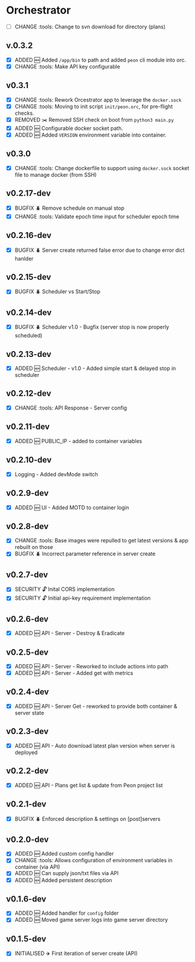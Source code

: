 # Orchestrator

- [ ] CHANGE :tools: Change to svn download for directory (plans)

## v.0.3.2

- [x] ADDED :new: Added `/app/bin` to path and added `peon` cli module into orc.
- [x] CHANGE :tools: Make API key configurable

## v0.3.1

- [x] CHANGE :tools: Rework Orcestrator app to leverage the `docker.sock`
- [x] CHANGE :tools: Moving to init script `init/peon.orc`, for pre-flight checks.
- [x] REMOVED :scissors: Removed SSH check on boot from `python3 main.py`
- [x] ADDED :new: Configurable docker socket path.
- [x] ADDED :new: Added `VERSION` environment variable into container.

## v0.3.0

- [x] CHANGE :tools: Change dockerfile to support using `docker.sock` socket file to manage docker (from SSH)

## v0.2.17-dev

- [x] BUGFIX :beetle: Remove schedule on manual stop
- [x] CHANGE :tools: Validate epoch time input for scheduler epoch time

## v0.2.16-dev

- [x] BUGFIX :beetle: Server create returned false error due to change error dict hanlder

## v0.2.15-dev

- [x] BUGFIX :beetle: Scheduler vs Start/Stop

## v0.2.14-dev

- [x] BUGFIX :beetle: Scheduler v1.0 - Bugfix (server stop is now properly scheduled)

## v0.2.13-dev

- [x] ADDED :new: Scheduler - v1.0 - Added simple start & delayed stop in scheduler

## v0.2.12-dev

- [x] CHANGE :tools: API Response - Server config

## v0.2.11-dev

- [x] ADDED :new: PUBLIC_IP - added to container variables

## v0.2.10-dev

- [x] Logging - Added devMode switch

## v0.2.9-dev

- [x] ADDED :new: UI - Added MOTD to container login

## v0.2.8-dev

- [x] CHANGE :tools:  Base images were repulled to get latest versions & app rebuilt on those
- [x] BUGFIX :beetle: Incorrect parameter reference in server create

## v0.2.7-dev

- [x] SECURITY :unlock: Inital CORS implementation
- [x] SECURITY :unlock: Initial api-key requirement implementation

## v0.2.6-dev

- [x] ADDED :new: API - Server - Destroy & Eradicate

## v0.2.5-dev

- [x] ADDED :new: API - Server - Reworked to include actions into path
- [x] ADDED :new: API - Server - Added get with metrics

## v0.2.4-dev

- [x] ADDED :new: API - Server Get - reworked to provide both container & server state

## v0.2.3-dev

- [x] ADDED :new: API - Auto download latest plan version when server is deployed

## v0.2.2-dev

- [x] ADDED :new: API - Plans get list & update from Peon project list

## v0.2.1-dev

- [x] BUGFIX :beetle: Enforced description & settings on [post]servers

## v0.2.0-dev

- [x] ADDED :new: Added custom config handler
- [x] CHANGE :tools: Allows configuration of environment variables in container (via API)
- [x] ADDED :new: Can supply json/txt files via API
- [x] ADDED :new: Added persistent description

## v0.1.6-dev

- [x] ADDED :new: Added handler for `config` folder
- [x] ADDED :new: Moved game server logs into game server directory

## v0.1.5-dev

- [x] INITIALISED :airplane:  First iteration of server create (API)
